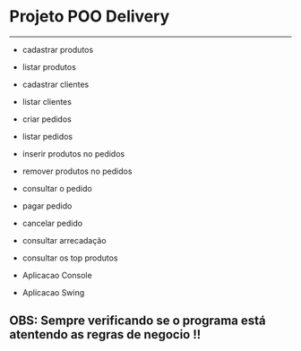# Projeto POO Delivery



<hr>

- cadastrar produtos       
- listar produtos         

- cadastrar clientes        
- listar clientes        

- criar pedidos        
- listar pedidos        

- inserir produtos no pedidos           
- remover produtos no pedidos       

- consultar o pedido       
- pagar pedido        
- cancelar pedido        
- consultar arrecadação       
- consultar os top produtos      

- Aplicacao Console       
- Aplicacao Swing       

<h2> OBS: Sempre verificando se o programa está atentendo as regras de negocio !! </h2>
